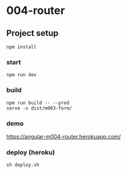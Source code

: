 # 004-router

## Project setup
```
npm install
```

### start
```
npm run dev
```

### build

```
npm run build -- --prod
serve -s dist/m003-form/
```

### demo
https://angular-m004-router.herokuapp.com/

### deploy (heroku)
```
sh deploy.sh
```